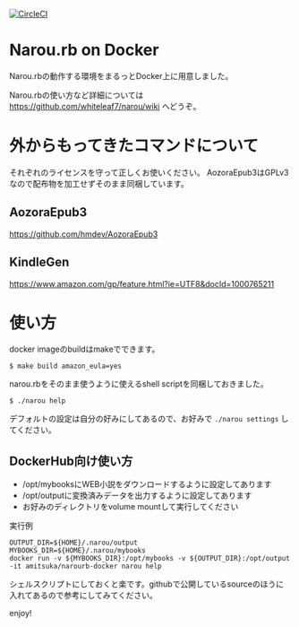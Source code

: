 [![CircleCI](https://circleci.com/gh/mitsuka/narourb-docker/tree/master.svg?style=svg)](https://circleci.com/gh/mitsuka/narourb-docker/tree/master)

# Narou.rb on Docker

Narou.rbの動作する環境をまるっとDocker上に用意しました。

Narou.rbの使い方など詳細については https://github.com/whiteleaf7/narou/wiki へどうぞ。

# 外からもってきたコマンドについて

それぞれのライセンスを守って正しくお使いください。
AozoraEpub3はGPLv3なので配布物を加工せずそのまま同梱しています。

## AozoraEpub3

https://github.com/hmdev/AozoraEpub3

## KindleGen

https://www.amazon.com/gp/feature.html?ie=UTF8&docId=1000765211


# 使い方

docker imageのbuildはmakeでできます。

```
$ make build amazon_eula=yes
```

narou.rbをそのまま使うように使えるshell scriptを同梱しておきました。

```
$ ./narou help
```

デフォルトの設定は自分の好みにしてあるので、お好みで `./narou settings` してください。

## DockerHub向け使い方

* /opt/mybooksにWEB小説をダウンロードするように設定してあります
* /opt/outputに変換済みデータを出力するように設定してあります
* お好みのディレクトリをvolume mountして実行してください

実行例
```
OUTPUT_DIR=${HOME}/.narou/output
MYBOOKS_DIR=${HOME}/.narou/mybooks
docker run -v ${MYBOOKS_DIR}:/opt/mybooks -v ${OUTPUT_DIR}:/opt/output -it amitsuka/narourb-docker narou help
```

シェルスクリプトにしておくと楽です。githubで公開しているsourceのほうに入れてあるので参考にしてみてください。

enjoy!

